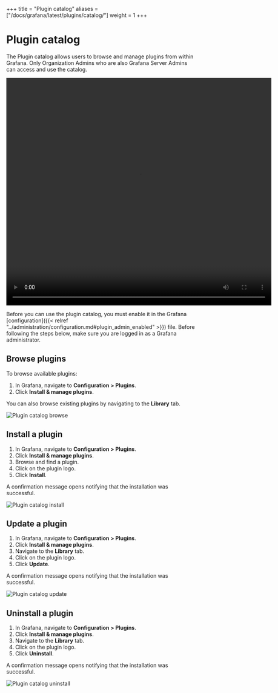 +++
title = "Plugin catalog"
aliases = ["/docs/grafana/latest/plugins/catalog/"]
weight = 1
+++

# Plugin catalog

The Plugin catalog allows users to browse and manage plugins from within Grafana. Only Organization Admins who are also Grafana Server Admins can access and use the catalog.

<div class="medium-6 columns">
  <video width="700" height="600" controls>
    <source src="/static/assets/videos/plugins-catalog-install-8-0.mp4" type="video/mp4">
    Your browser does not support the video tag.
  </video>
</div>

Before you can use the plugin catalog, you must enable it in the Grafana [configuration]({{< relref "../administration/configuration.md#plugin_admin_enabled" >}}) file.
Before following the steps below, make sure you are logged in as a Grafana administrator.

## Browse plugins

To browse available plugins:

1. In Grafana, navigate to **Configuration > Plugins**.
1. Click **Install &amp; manage plugins**.

You can also browse existing plugins by navigating to the **Library** tab.

![Plugin catalog browse](/static/img/docs/plugins/plugins-catalog-browse-8-0.png)

## Install a plugin

1. In Grafana, navigate to **Configuration > Plugins**.
1. Click **Install &amp; manage plugins**.
1. Browse and find a plugin.
1. Click on the plugin logo.
1. Click **Install**. 

A confirmation message opens notifying that the installation was successful.

![Plugin catalog install](/static/img/docs/plugins/plugins-catalog-install-8-0.png)

## Update a plugin

1. In Grafana, navigate to **Configuration > Plugins**.
1. Click **Install &amp; manage plugins**.
1. Navigate to the **Library** tab.
1. Click on the plugin logo.
1. Click **Update**.

A confirmation message opens notifying that the installation was successful.

![Plugin catalog update](/static/img/docs/plugins/plugins-catalog-update-8-0.png)

## Uninstall a plugin

1. In Grafana, navigate to **Configuration > Plugins**.
1. Click **Install &amp; manage plugins**.
1. Navigate to the **Library** tab.
1. Click on the plugin logo.
1. Click **Uninstall**.

A confirmation message opens notifying that the installation was successful.
   
![Plugin catalog uninstall](/static/img/docs/plugins/plugins-catalog-uninstall-8-0.png)
